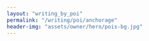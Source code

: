 ```yaml
---
layout: "writing_by_poi"
permalink: "/writing/poi/anchorage"
header-img: "assets/owner/hero/pois-bg.jpg"
---
```

